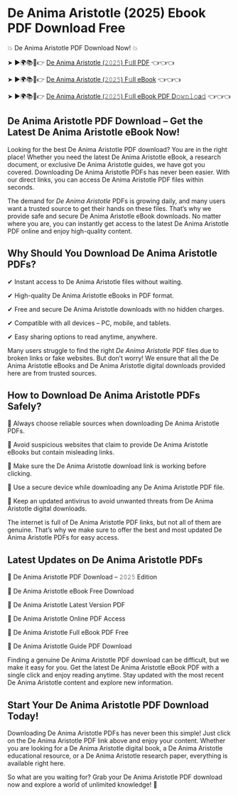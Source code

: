 # De Anima Aristotle (2025) Ebook PDF Download Free

💥 De Anima Aristotle PDF Download Now! 💥

➤ ►🌍📚📱👉 [De Anima Aristotle (𝟸𝟶𝟸𝟻) F𝚞ll PDF](https://getpdf.xyz/de-anima-aristotle) 👈👈👈


➤ ►🌍📚📱👉 [De Anima Aristotle (𝟸𝟶𝟸𝟻) F𝚞ll eBook](https://getpdf.xyz/de-anima-aristotle) 👈👈👈


➤ ►🌍📚📱👉 [De Anima Aristotle (𝟸𝟶𝟸𝟻) F𝚞ll eBook PDF D𝚘𝚠𝚗𝚕𝚘a𝚍](https://getpdf.xyz/de-anima-aristotle) 👈👈👈


## De Anima Aristotle PDF Download – Get the Latest De Anima Aristotle eBook Now!

Looking for the best De Anima Aristotle PDF download? You are in the right place! Whether you need the latest De Anima Aristotle eBook, a research document, or exclusive De Anima Aristotle guides, we have got you covered. Downloading De Anima Aristotle PDFs has never been easier. With our direct links, you can access De Anima Aristotle PDF files within seconds.

The demand for *De Anima Aristotle* PDFs is growing daily, and many users want a trusted source to get their hands on these files. That’s why we provide safe and secure De Anima Aristotle eBook downloads. No matter where you are, you can instantly get access to the latest De Anima Aristotle PDF online and enjoy high-quality content.

## Why Should You Download De Anima Aristotle PDFs?

✔ Instant access to De Anima Aristotle files without waiting.

✔ High-quality De Anima Aristotle eBooks in PDF format.

✔ Free and secure De Anima Aristotle downloads with no hidden charges.

✔ Compatible with all devices – PC, mobile, and tablets.

✔ Easy sharing options to read anytime, anywhere.

Many users struggle to find the right *De Anima Aristotle* PDF files due to broken links or fake websites. But don’t worry! We ensure that all the De Anima Aristotle eBooks and De Anima Aristotle digital downloads provided here are from trusted sources.

## How to Download De Anima Aristotle PDFs Safely?

📌 Always choose reliable sources when downloading De Anima Aristotle PDFs.

📌 Avoid suspicious websites that claim to provide De Anima Aristotle eBooks but contain misleading links.

📌 Make sure the De Anima Aristotle download link is working before clicking.

📌 Use a secure device while downloading any De Anima Aristotle PDF file.

📌 Keep an updated antivirus to avoid unwanted threats from De Anima Aristotle digital downloads.

The internet is full of De Anima Aristotle PDF links, but not all of them are genuine. That’s why we make sure to offer the best and most updated De Anima Aristotle PDFs for easy access.

## Latest Updates on De Anima Aristotle PDFs

🔹 De Anima Aristotle PDF Download – 𝟸𝟶𝟸𝟻 Edition

🔹 De Anima Aristotle eBook Free Download

🔹 De Anima Aristotle Latest Version PDF

🔹 De Anima Aristotle Online PDF Access

🔹 De Anima Aristotle Full eBook PDF Free

🔹 De Anima Aristotle Guide PDF Download

Finding a genuine De Anima Aristotle PDF download can be difficult, but we make it easy for you. Get the latest De Anima Aristotle eBook PDF with a single click and enjoy reading anytime. Stay updated with the most recent De Anima Aristotle content and explore new information.

## Start Your De Anima Aristotle PDF Download Today!

Downloading De Anima Aristotle PDFs has never been this simple! Just click on the De Anima Aristotle PDF link above and enjoy your content. Whether you are looking for a De Anima Aristotle digital book, a De Anima Aristotle educational resource, or a De Anima Aristotle research paper, everything is available right here.

So what are you waiting for? Grab your De Anima Aristotle PDF download now and explore a world of unlimited knowledge! 🚀